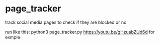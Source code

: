 # page_tracker
track social media pages to check if they are blocked or no


run like this:
python3 page_tracker.py https://youtu.be/gHzuabZUd6d
for exmple

